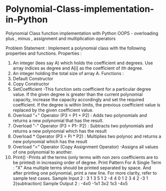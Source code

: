 # Polynomial-Class-implementation-in-Python
Polynomial Class function implementation with Python OOPS - overloading plus , minus , assignment and multiplication operators 

Problem Statement :
Implement a polynomial class with the following properties and functions. 
Properties : 
1. An integer (lees say A) which holds the coefficient and degrees. Use array indices as degree and A[i] as the coefficient of ith degree. 
2. An integer holding the total size of array A. 
Functions : 
1. Default Constructor 
2. Copy Constructor 
3. SetCoefficient -This function sets coefficient for a particular degree value. If the given degree is greater than the current polynomial capacity, increase the capacity accordingly and set the required coefficient. If the degree is within limits, the previous coefficient value is replaced by the given coefficient value. 
4. Overload "+" Operator (P3 = P1 + P2) : Adds two polynomials and returns a new polynomial that has the result. 
5. Overload "-" Operator (P3 = P1- P2) : Subtracts two polynomials and returns a new polynomial which has the result 
6. Overload * Operator (P3 = Pi * P2) : Multiplies two polynoc and returns a new polynomial which has the result 
7. Overload "=" Operator (Copy Assignment Operator) -Assigns all values of one polynomial to another. 
8. Print() -Prints all the terms (only terms with non zero coefficients are to be printed) in increasing order of degree. Print Pattern For A Single Term : <Coefficient>"X"<Degree> Ana multiple terms should be printed separated by space. And after printing one polynomial, print a new line. For more clarity, refer to sample test cases. 
Sample Input 2 :
3
1 3 5
1 2 -4
4
0 1 2 3
4 2 -3 1
2(subtraction)
Sample Output 2 :
-4x0 -1x1 3x2 1x3 -4x5
